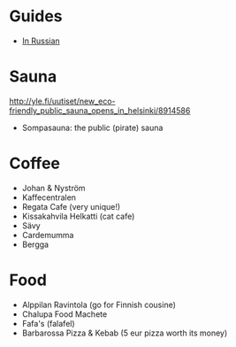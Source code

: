 # Guides

* [In Russian](https://perito-burrito.com/posts/helsinki-flow)

# Sauna

http://yle.fi/uutiset/new_eco-friendly_public_sauna_opens_in_helsinki/8914586

* Sompasauna: the public (pirate) sauna

# Coffee

* Johan & Nyström
* Kaffecentralen
* Regata Cafe (very unique!)
* Kissakahvila Helkatti (cat cafe)
* Sävy
* Cardemumma
* Bergga

# Food

* Alppilan Ravintola (go for Finnish cousine)
* Chalupa Food Machete
* Fafa's (falafel)
* Barbarossa Pizza & Kebab (5 eur pizza worth its money)
